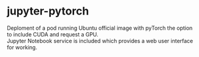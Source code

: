 # jupyter-pytorch

Deploment of a pod running Ubuntu official image with pyTorch the option to include CUDA and request a GPU.  
Jupyter Notebook service is included which provides a web user interface for working.

